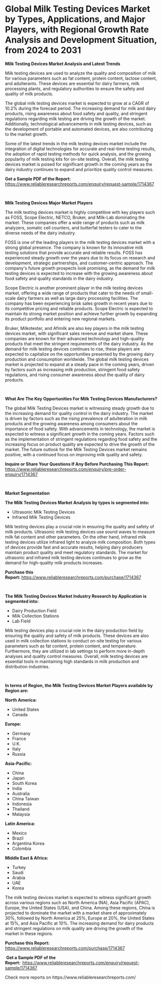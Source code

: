 <p><h1>Global Milk Testing Devices Market by Types, Applications, and Major Players, with Regional Growth Rate Analysis and Development Situation, from 2024 to 2031</h1></p><p><strong>Milk Testing Devices Market Analysis and Latest Trends</strong></p>
<p><p>Milk testing devices are used to analyze the quality and composition of milk for various parameters such as fat content, protein content, lactose content, and adulterants. These devices are essential for dairy farmers, milk processing plants, and regulatory authorities to ensure the safety and quality of milk products.</p><p>The global milk testing devices market is expected to grow at a CAGR of 10.2% during the forecast period. The increasing demand for milk and dairy products, rising awareness about food safety and quality, and stringent regulations regarding milk testing are driving the growth of the market. Additionally, technological advancements in milk testing devices, such as the development of portable and automated devices, are also contributing to the market growth.</p><p>Some of the latest trends in the milk testing devices market include the integration of digital technologies for accurate and real-time testing results, the adoption of rapid testing methods for quick analysis, and the growing popularity of milk testing kits for on-site testing. Overall, the milk testing devices market is poised for significant growth in the coming years as the dairy industry continues to expand and prioritize quality control measures.</p></p>
<p><strong>Get a Sample PDF of the Report:&nbsp;</strong> <a href="https://www.reliableresearchreports.com/enquiry/request-sample/1714367">https://www.reliableresearchreports.com/enquiry/request-sample/1714367</a></p>
<p>&nbsp;</p>
<p><strong>Milk Testing Devices Major Market Players</strong></p>
<p><p>The milk testing devices market is highly competitive with key players such as FOSS, Scope Electric, NETCO, Bruker, and Milk-Lab dominating the market. These companies offer a wide range of products such as milk analyzers, somatic cell counters, and butterfat testers to cater to the diverse needs of the dairy industry.</p><p>FOSS is one of the leading players in the milk testing devices market with a strong global presence. The company is known for its innovative milk testing solutions that provide accurate and reliable results. FOSS has experienced steady growth over the years due to its focus on research and development, strategic partnerships, and customer-centric approach. The company's future growth prospects look promising, as the demand for milk testing devices is expected to increase with the growing awareness about food safety and quality standards in the dairy industry.</p><p>Scope Electric is another prominent player in the milk testing devices market, offering a wide range of products that cater to the needs of small-scale dairy farmers as well as large dairy processing facilities. The company has been experiencing brisk sales growth in recent years due to its competitive pricing and reliable products. Scope Electric is expected to maintain its strong market position and achieve further growth by expanding its product portfolio and entering new regional markets.</p><p>Bruker, Milkotester, and Afimilk are also key players in the milk testing devices market, with significant sales revenue and market share. These companies are known for their advanced technology and high-quality products that meet the stringent requirements of the dairy industry. As the demand for milk testing devices continues to rise, these players are expected to capitalize on the opportunities presented by the growing dairy production and consumption worldwide. The global milk testing devices market is projected to expand at a steady pace in the coming years, driven by factors such as increasing milk production, stringent food safety regulations, and rising consumer awareness about the quality of dairy products.</p></p>
<p>&nbsp;</p>
<p><strong>What Are The Key Opportunities For Milk Testing Devices Manufacturers?</strong></p>
<p><p>The global Milk Testing Devices market is witnessing steady growth due to the increasing demand for quality control in the dairy industry. The market is driven by factors such as the rising prevalence of adulteration in milk products and the growing awareness among consumers about the importance of food safety. With advancements in technology, the market is expected to witness a significant growth in the coming years. Factors such as the implementation of stringent regulations regarding food safety and the increasing focus on product quality are expected to drive the growth of the market. The future outlook for the Milk Testing Devices market remains positive, with a continued focus on improving milk quality and safety.</p></p>
<p><strong>Inquire or Share Your Questions If Any Before Purchasing This Report:</strong> <a href="https://www.reliableresearchreports.com/enquiry/pre-order-enquiry/1714367">https://www.reliableresearchreports.com/enquiry/pre-order-enquiry/1714367</a></p>
<p>&nbsp;</p>
<p><strong>Market Segmentation</strong></p>
<p><strong>The Milk Testing Devices Market Analysis by types is segmented into:</strong></p>
<p><ul><li>Ultrasonic Milk Testing Devices</li><li>Infrared Milk Testing Devices</li></ul></p>
<p><p>Milk testing devices play a crucial role in ensuring the quality and safety of milk products. Ultrasonic milk testing devices use sound waves to measure milk fat content and other parameters. On the other hand, infrared milk testing devices utilize infrared light to analyze milk composition. Both types of devices provide fast and accurate results, helping dairy producers maintain product quality and meet regulatory standards. The market for ultrasonic and infrared milk testing devices continues to grow as the demand for high-quality milk products increases.</p></p>
<p><strong>Purchase this Report:&nbsp;</strong><a href="https://www.reliableresearchreports.com/purchase/1714367">https://www.reliableresearchreports.com/purchase/1714367</a></p>
<p>&nbsp;</p>
<p><strong>The Milk Testing Devices Market Industry Research by Application is segmented into:</strong></p>
<p><ul><li>Dairy Production Field</li><li>Milk Collection Stations</li><li>Lab Field</li></ul></p>
<p><p>Milk testing devices play a crucial role in the dairy production field by ensuring the quality and safety of milk products. These devices are also used in milk collection stations to conduct on-site testing for various parameters such as fat content, protein content, and temperature. Furthermore, they are utilized in lab settings to perform more in-depth analyses and quality control measures. Overall, milk testing devices are essential tools in maintaining high standards in milk production and distribution industries.</p></p>
<p>&nbsp;</p>
<p><strong>In terms of Region, the Milk Testing Devices Market Players available by Region are:</strong></p>
<p>
    <p> <strong> North America: </strong>
        <ul>
            <li>United States</li>
            <li>Canada</li>
        </ul>
        </p> 
    <p> <strong> Europe: </strong>
        <ul>
            <li>Germany</li>
            <li>France</li>
            <li>U.K.</li>
            <li>Italy</li>
            <li>Russia</li>
        </ul>
        </p> 
    <p> <strong> Asia-Pacific: </strong>
        <ul>
            <li>China</li>
            <li>Japan</li>
            <li>South Korea</li>
            <li>India</li>
            <li>Australia</li>
            <li>China Taiwan</li>
            <li>Indonesia</li>
            <li>Thailand</li>
            <li>Malaysia</li>
        </ul>
        </p> 
    <p> <strong> Latin America: </strong>
        <ul>
            <li>Mexico</li>
            <li>Brazil</li>
            <li>Argentina Korea</li>
            <li>Colombia</li>
        </ul>
        </p> 
    <p> <strong> Middle East & Africa: </strong>
        <ul>
            <li>Turkey</li>
            <li>Saudi</li>
            <li>Arabia</li>
            <li>UAE</li>
            <li>Korea</li>
        </ul>
    </p>
    </p>
<p><p>The milk testing devices market is expected to witness significant growth across various regions such as North America (NA), Asia Pacific (APAC), Europe, the United States (USA), and China. Among these regions, China is projected to dominate the market with a market share of approximately 30%, followed by North America at 25%, Europe at 20%, the United States at 15%, and Asia Pacific at 10%. The increasing demand for dairy products and stringent regulations on milk quality are driving the growth of the market in these regions.</p></p>
<p><strong>Purchase this Report: </strong><a href="https://www.reliableresearchreports.com/purchase/1714367">https://www.reliableresearchreports.com/purchase/1714367</a></p>
<p>&nbsp;<strong>Get a Sample PDF of the Report:&nbsp;&nbsp;</strong><a href="https://www.reliableresearchreports.com/enquiry/request-sample/1714367">https://www.reliableresearchreports.com/enquiry/request-sample/1714367</a></p>
<p><strong></strong></p>
<p>Check more reports on https://www.reliableresearchreports.com/</p>